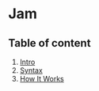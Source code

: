 # Jam

## Table of content

1. [Intro](./Intro.md)
2. [Syntax](./Syntax.md)
3. [How It Works](./HowItWorks.md)
